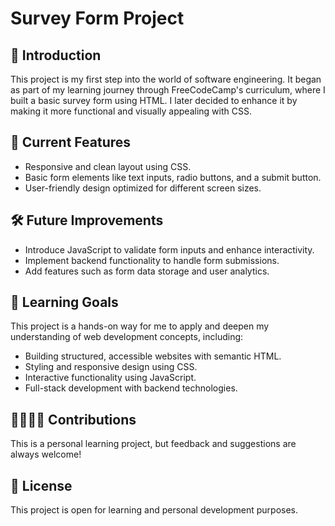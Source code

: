 # Survey Form Project

## 🚀 Introduction
This project is my first step into the world of software engineering. It began as part of my learning journey through FreeCodeCamp's curriculum, where I built a basic survey form using HTML. I later decided to enhance it by making it more functional and visually appealing with CSS.

## 🦾 Current Features
- Responsive and clean layout using CSS.
- Basic form elements like text inputs, radio buttons, and a submit button.
- User-friendly design optimized for different screen sizes.

## 🛠️ Future Improvements
- Introduce JavaScript to validate form inputs and enhance interactivity.
- Implement backend functionality to handle form submissions.
- Add features such as form data storage and user analytics.

## 🎯 Learning Goals
This project is a hands-on way for me to apply and deepen my understanding of web development concepts, including:
- Building structured, accessible websites with semantic HTML.
- Styling and responsive design using CSS.
- Interactive functionality using JavaScript.
- Full-stack development with backend technologies.

## 🫱🏼‍🫲🏽 Contributions
This is a personal learning project, but feedback and suggestions are always welcome!

## 📜 License
This project is open for learning and personal development purposes.
